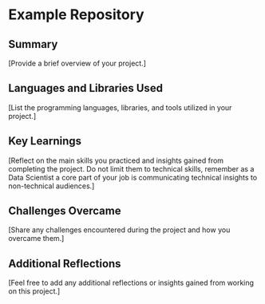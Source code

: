 # Example Repository
## Summary
[Provide a brief overview of your project.]
## Languages and Libraries Used
[List the programming languages, libraries, and tools utilized in your project.]
## Key Learnings
[Reflect on the main skills you practiced and insights gained from completing the project. Do not
limit them to technical skills, remember as a Data Scientist a core part of your job is
communicating technical insights to non-technical audiences.]
## Challenges Overcame
[Share any challenges encountered during the project and how you overcame them.]
## Additional Reflections
[Feel free to add any additional reflections or insights gained from working on this project.]
